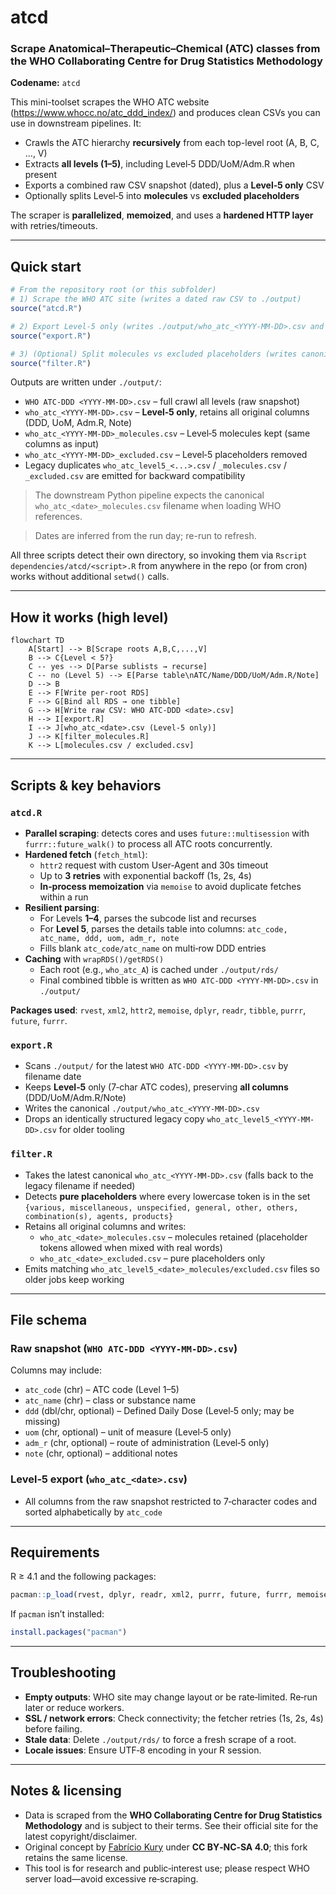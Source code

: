 # atcd

### Scrape Anatomical–Therapeutic–Chemical (ATC) classes from the WHO Collaborating Centre for Drug Statistics Methodology

**Codename:** `atcd`

This mini-toolset scrapes the WHO ATC website (https://www.whocc.no/atc_ddd_index/) and produces clean CSVs you can use in downstream pipelines. It:

- Crawls the ATC hierarchy **recursively** from each top-level root (A, B, C, …, V)
- Extracts **all levels (1–5)**, including Level‑5 DDD/UoM/Adm.R when present
- Exports a combined raw CSV snapshot (dated), plus a **Level‑5 only** CSV
- Optionally splits Level‑5 into **molecules** vs **excluded placeholders**

The scraper is **parallelized**, **memoized**, and uses a **hardened HTTP layer** with retries/timeouts.

---

## Quick start

```r
# From the repository root (or this subfolder)
# 1) Scrape the WHO ATC site (writes a dated raw CSV to ./output)
source("atcd.R")

# 2) Export Level‑5 only (writes ./output/who_atc_<YYYY-MM-DD>.csv and a legacy who_atc_level5_<...>.csv)
source("export.R")

# 3) (Optional) Split molecules vs excluded placeholders (writes canonical + legacy filenames)
source("filter.R")
```

Outputs are written under `./output/`:

- `WHO ATC-DDD <YYYY-MM-DD>.csv` – full crawl all levels (raw snapshot)
- `who_atc_<YYYY-MM-DD>.csv` – **Level‑5 only**, retains all original columns (DDD, UoM, Adm.R, Note)
- `who_atc_<YYYY-MM-DD>_molecules.csv` – Level‑5 molecules kept (same columns as input)
- `who_atc_<YYYY-MM-DD>_excluded.csv` – Level‑5 placeholders removed
- Legacy duplicates `who_atc_level5_<...>.csv` / `_molecules.csv` / `_excluded.csv` are emitted for backward compatibility

> The downstream Python pipeline expects the canonical `who_atc_<date>_molecules.csv` filename when loading WHO references.

> Dates are inferred from the run day; re-run to refresh.

All three scripts detect their own directory, so invoking them via `Rscript dependencies/atcd/<script>.R` from anywhere in the repo (or from cron) works without additional `setwd()` calls.

---

## How it works (high level)

```mermaid
flowchart TD
    A[Start] --> B[Scrape roots A,B,C,...,V]
    B --> C{Level < 5?}
    C -- yes --> D[Parse sublists → recurse]
    C -- no (Level 5) --> E[Parse table\nATC/Name/DDD/UoM/Adm.R/Note]
    D --> B
    E --> F[Write per-root RDS]
    F --> G[Bind all RDS → one tibble]
    G --> H[Write raw CSV: WHO ATC-DDD <date>.csv]
    H --> I[export.R]
    I --> J[who_atc_<date>.csv (Level‑5 only)]
    J --> K[filter_molecules.R]
    K --> L[molecules.csv / excluded.csv]
```

---

## Scripts & key behaviors

### `atcd.R`

- **Parallel scraping**: detects cores and uses `future::multisession` with `furrr::future_walk()` to process all ATC roots concurrently.
- **Hardened fetch** (`fetch_html`):
  - `httr2` request with custom User‑Agent and 30s timeout
  - Up to **3 retries** with exponential backoff (1s, 2s, 4s)
  - **In‑process memoization** via `memoise` to avoid duplicate fetches within a run
- **Resilient parsing**:
  - For Levels **1–4**, parses the subcode list and recurses
  - For **Level 5**, parses the details table into columns:
    `atc_code, atc_name, ddd, uom, adm_r, note`
  - Fills blank `atc_code/atc_name` on multi‑row DDD entries
- **Caching** with `wrapRDS()/getRDS()`
  - Each root (e.g., `who_atc_A`) is cached under `./output/rds/`
  - Final combined tibble is written as `WHO ATC-DDD <YYYY-MM-DD>.csv` in `./output/`

**Packages used**: `rvest`, `xml2`, `httr2`, `memoise`, `dplyr`, `readr`, `tibble`, `purrr`, `future`, `furrr`.

### `export.R`

- Scans `./output/` for the latest `WHO ATC-DDD <YYYY-MM-DD>.csv` by filename date
- Keeps **Level‑5** only (7‑char ATC codes), preserving **all columns** (DDD/UoM/Adm.R/Note)
- Writes the canonical `./output/who_atc_<YYYY-MM-DD>.csv`
- Drops an identically structured legacy copy `who_atc_level5_<YYYY-MM-DD>.csv` for older tooling

### `filter.R`

- Takes the latest canonical `who_atc_<YYYY-MM-DD>.csv` (falls back to the legacy filename if needed)
- Detects **pure placeholders** where every lowercase token is in the set `{various, miscellaneous, unspecified, general, other, others, combination(s), agents, products}`
- Retains all original columns and writes:
  - `who_atc_<date>_molecules.csv` – molecules retained (placeholder tokens allowed when mixed with real words)
  - `who_atc_<date>_excluded.csv` – pure placeholders only
- Emits matching `who_atc_level5_<date>_molecules/excluded.csv` files so older jobs keep working

---

## File schema

### Raw snapshot (`WHO ATC-DDD <YYYY-MM-DD>.csv`)

Columns may include:

- `atc_code` (chr) – ATC code (Level 1–5)
- `atc_name` (chr) – class or substance name
- `ddd` (dbl/chr, optional) – Defined Daily Dose (Level‑5 only; may be missing)
- `uom` (chr, optional) – unit of measure (Level‑5 only)
- `adm_r` (chr, optional) – route of administration (Level‑5 only)
- `note` (chr, optional) – additional notes

### Level‑5 export (`who_atc_<date>.csv`)

- All columns from the raw snapshot restricted to 7‑character codes and sorted alphabetically by `atc_code`

---

## Requirements

R ≥ 4.1 and the following packages:

```r
pacman::p_load(rvest, dplyr, readr, xml2, purrr, future, furrr, memoise, httr2, tibble, stringr)
```

If `pacman` isn’t installed:

```r
install.packages("pacman")
```

---

## Troubleshooting

- **Empty outputs**: WHO site may change layout or be rate‑limited. Re‑run later or reduce workers.
- **SSL / network errors**: Check connectivity; the fetcher retries (1s, 2s, 4s) before failing.
- **Stale data**: Delete `./output/rds/` to force a fresh scrape of a root.
- **Locale issues**: Ensure UTF‑8 encoding in your R session.

---

## Notes & licensing

- Data is scraped from the **WHO Collaborating Centre for Drug Statistics Methodology** and is subject to their terms. See their official site for the latest copyright/disclaimer.
- Original concept by [Fabrício Kury](https://github.com/fabkury) under **CC BY‑NC‑SA 4.0**; this fork retains the same license.
- This tool is for research and public‑interest use; please respect WHO server load—avoid excessive re‑scraping.

